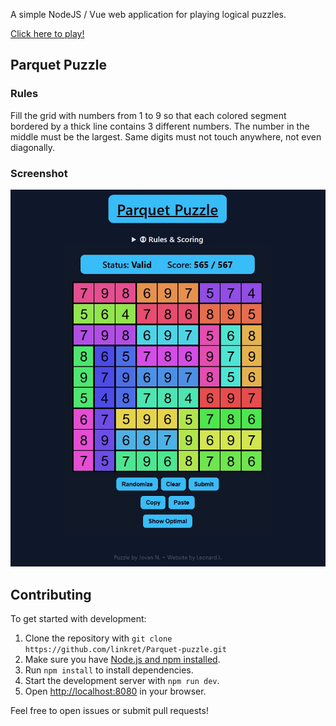 A simple NodeJS / Vue web application for playing logical puzzles.

[Click here to play!](https://parquet-puzzle-1078663927453.europe-west1.run.app/parquet-puzzle)

## Parquet Puzzle

### Rules
Fill the grid with numbers from 1 to 9 so that each colored segment bordered by a thick line contains 3 different numbers. The number in the middle must be the largest. Same digits must not touch anywhere, not even diagonally.

### Screenshot

![Parquet Puzzle Screenshot](public/parquet.jpg)

## Contributing

To get started with development:

1. Clone the repository with `git clone https://github.com/linkret/Parquet-puzzle.git`
1. Make sure you have [Node.js and npm installed](https://docs.npmjs.com/downloading-and-installing-node-js-and-npm).
2. Run `npm install` to install dependencies.
3. Start the development server with `npm run dev`.
4. Open [http://localhost:8080](http://localhost:8080) in your browser.

Feel free to open issues or submit pull requests!
